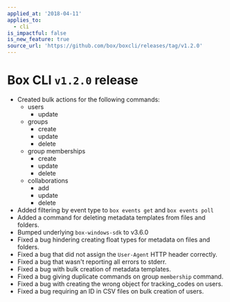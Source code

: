 ```yaml
---
applied_at: '2018-04-11'
applies_to:
  - cli
is_impactful: false
is_new_feature: true
source_url: 'https://github.com/box/boxcli/releases/tag/v1.2.0'
---
```


# Box CLI `v1.2.0` release

* Created bulk actions for the following commands:
  * users
    * update
  * groups
    * create
    * update
    * delete
  * group memberships
    * create
    * update 
    * delete
  * collaborations
    * add
    * update
    * delete
* Added filtering by event type to `box events get` and `box events poll`
* Added a command for deleting metadata templates from files and folders.
* Bumped underlying `box-windows-sdk` to v3.6.0
* Fixed a bug hindering creating float types for metadata on files and folders.
* Fixed a bug that did not assign the `User-Agent` HTTP header correctly.
* Fixed a bug that wasn't reporting all errors to stderr.
* Fixed a bug with bulk creation of metadata templates.
* Fixed a bug giving duplicate commands on group `membership` command.
* Fixed a bug with creating the wrong object for tracking_codes on users.
* Fixed a bug requiring an ID in CSV files on bulk creation of users.